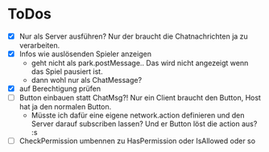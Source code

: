 # ToDos
- [x] Nur als Server ausführen? Nur der braucht die Chatnachrichten ja zu verarbeiten.
- [x] Infos wie auslösenden Spieler anzeigen
  - geht nicht als park.postMessage.. Das wird nicht angezeigt wenn das Spiel pausiert ist.
  - dann wohl nur als ChatMessage?
- [x] auf Berechtigung prüfen
- [ ] Button einbauen statt ChatMsg?! Nur ein Client braucht den Button, Host hat ja den normalen Button.
  - Müsste ich dafür eine eigene network.action definieren und den Server darauf subscriben lassen? Und er Button löst die action aus? :s
-  [ ] CheckPermission umbennen zu HasPermission oder IsAllowed oder so
